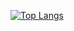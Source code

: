 [![Top Langs](https://github-readme-stats.vercel.app/api/top-langs/?username=JoeyHammoth&theme=radical&langs_count=10&hide=jupyter%20notebook&layout=pie)](https://github.com/JoeyHammoth/JoeyHammoth)

